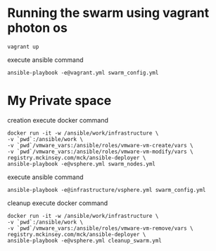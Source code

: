 Running the swarm using vagrant photon os
===
```shell
vagrant up
```

execute ansible command
```shell
ansible-playbook -e@vagrant.yml swarm_config.yml
```

My Private space
====
creation
execute docker command

```shell
docker run -it -w /ansible/work/infrastructure \
-v `pwd`:/ansible/work \
-v `pwd`/vmware_vars:/ansible/roles/vmware-vm-create/vars \
-v `pwd`/vmware_vars:/ansible/roles/vmware-vm-modify/vars \
registry.mckinsey.com/mck/ansible-deployer \
ansible-playbook -e@vsphere.yml swarm_nodes.yml
```

execute ansible command
```shell
ansible-playbook -e@infrastructure/vsphere.yml swarm_config.yml
```

cleanup
execute docker command

```shell
docker run -it -w /ansible/work/infrastructure \
-v `pwd`:/ansible/work \
-v `pwd`/vmware_vars:/ansible/roles/vmware-vm-remove/vars \
registry.mckinsey.com/mck/ansible-deployer \
ansible-playbook -e@vsphere.yml cleanup_swarm.yml
```

